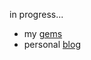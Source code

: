 in progress...   
* my [gems](https://rubygems.org/profiles/patrickg)
* personal [blog](https://patrickgramatowski.github.io/blog/)
